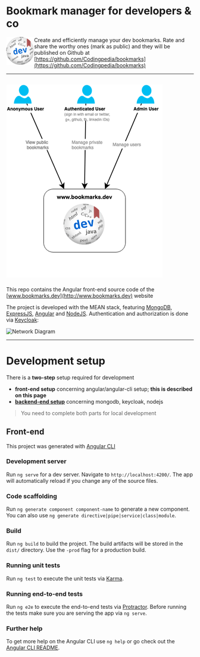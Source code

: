 # Bookmark manager for developers & co

<img align="left" src="src/assets/bookmarks.dev-logo-md.png">

 Create and efficiently manage your dev bookmarks. Rate and share the worthy ones (mark as public) and they will be published on Github 
 at [https://github.com/Codingpedia/bookmarks](https://github.com/Codingpedia/bookmarks)
 
 ---
 
![Codingmarks Context](src/assets/bookmarks-dev-context.png)
---
This repo contains the Angular front-end source code of the [www.bookmarks.dev](http://www.bookmarks.dev) website

The project is developed with the MEAN stack, featuring [MongoDB](https://docs.mongodb.com/manual/), [ExpressJS](https://expressjs.com/en/api.html),
 [Angular](https://angular.io/docs/ts/latest/) and [NodeJS](https://nodejs.org/en/docs/). Authentication and authorization
 is done via [Keycloak](http://www.keycloak.org/): 
 
![Network Diagram](https://raw.githubusercontent.com/wiki/Codingpedia/bookmarks-api/images/network-diagram.png)

***

# Development setup

There is a **two-step** setup required for development 
* **front-end setup** concerning angular/angular-cli setup; **this is described on this page**
* **[backend-end setup](https://github.com/Codingpedia/bookmarks-api)** concerning mongodb, keycloak, nodejs

> You need to complete both parts for local development

## Front-end

This project was generated with [Angular CLI](https://github.com/angular/angular-cli)

### Development server

Run `ng serve` for a dev server. Navigate to `http://localhost:4200/`. The app will automatically reload if you change any of the source files.

### Code scaffolding

Run `ng generate component component-name` to generate a new component. You can also use `ng generate directive|pipe|service|class|module`.

### Build

Run `ng build` to build the project. The build artifacts will be stored in the `dist/` directory. Use the `-prod` flag for a production build.

### Running unit tests

Run `ng test` to execute the unit tests via [Karma](https://karma-runner.github.io).

### Running end-to-end tests

Run `ng e2e` to execute the end-to-end tests via [Protractor](http://www.protractortest.org/).
Before running the tests make sure you are serving the app via `ng serve`.

### Further help

To get more help on the Angular CLI use `ng help` or go check out the [Angular CLI README](https://github.com/angular/angular-cli/blob/master/README.md).
